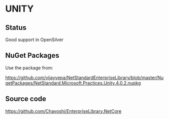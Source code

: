 # UNITY

## Status

Good support in OpenSilver

## NuGet Packages

Use the package from:

https://github.com/vijayvepa/NetStandardEnterpriseLibrary/blob/master/NugetPackages/NetStandard.Microsoft.Practices.Unity.4.0.2.nupkg

## Source code

https://github.com/Chavoshi/EnterpriseLibrary.NetCore